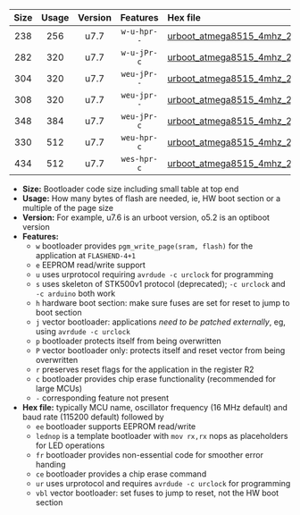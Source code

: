 |Size|Usage|Version|Features|Hex file|
|:-:|:-:|:-:|:-:|:--|
|238|256|u7.7|`w-u-hpr--`|[urboot_atmega8515_4mhz_250000bps_lednop_fr_ur.hex](https://raw.githubusercontent.com/stefanrueger/urboot.hex/main/mcus/atmega8515/fcpu_4mhz/250000_bps/urboot_atmega8515_4mhz_250000bps_lednop_fr_ur.hex)|
|282|320|u7.7|`w-u-jPr-c`|[urboot_atmega8515_4mhz_250000bps_lednop_fr_ce_ur_vbl.hex](https://raw.githubusercontent.com/stefanrueger/urboot.hex/main/mcus/atmega8515/fcpu_4mhz/250000_bps/urboot_atmega8515_4mhz_250000bps_lednop_fr_ce_ur_vbl.hex)|
|304|320|u7.7|`weu-jPr--`|[urboot_atmega8515_4mhz_250000bps_ee_lednop_ur_vbl.hex](https://raw.githubusercontent.com/stefanrueger/urboot.hex/main/mcus/atmega8515/fcpu_4mhz/250000_bps/urboot_atmega8515_4mhz_250000bps_ee_lednop_ur_vbl.hex)|
|308|320|u7.7|`weu-jpr--`|[urboot_atmega8515_4mhz_250000bps_ee_lednop_fr_ur_vbl.hex](https://raw.githubusercontent.com/stefanrueger/urboot.hex/main/mcus/atmega8515/fcpu_4mhz/250000_bps/urboot_atmega8515_4mhz_250000bps_ee_lednop_fr_ur_vbl.hex)|
|348|384|u7.7|`weu-jPr-c`|[urboot_atmega8515_4mhz_250000bps_ee_lednop_fr_ce_ur_vbl.hex](https://raw.githubusercontent.com/stefanrueger/urboot.hex/main/mcus/atmega8515/fcpu_4mhz/250000_bps/urboot_atmega8515_4mhz_250000bps_ee_lednop_fr_ce_ur_vbl.hex)|
|330|512|u7.7|`weu-hpr-c`|[urboot_atmega8515_4mhz_250000bps_ee_lednop_fr_ce_ur.hex](https://raw.githubusercontent.com/stefanrueger/urboot.hex/main/mcus/atmega8515/fcpu_4mhz/250000_bps/urboot_atmega8515_4mhz_250000bps_ee_lednop_fr_ce_ur.hex)|
|434|512|u7.7|`wes-hpr-c`|[urboot_atmega8515_4mhz_250000bps_ee_lednop_fr_ce.hex](https://raw.githubusercontent.com/stefanrueger/urboot.hex/main/mcus/atmega8515/fcpu_4mhz/250000_bps/urboot_atmega8515_4mhz_250000bps_ee_lednop_fr_ce.hex)|

- **Size:** Bootloader code size including small table at top end
- **Usage:** How many bytes of flash are needed, ie, HW boot section or a multiple of the page size
- **Version:** For example, u7.6 is an urboot version, o5.2 is an optiboot version
- **Features:**
  + `w` bootloader provides `pgm_write_page(sram, flash)` for the application at `FLASHEND-4+1`
  + `e` EEPROM read/write support
  + `u` uses urprotocol requiring `avrdude -c urclock` for programming
  + `s` uses skeleton of STK500v1 protocol (deprecated); `-c urclock` and `-c arduino` both work
  + `h` hardware boot section: make sure fuses are set for reset to jump to boot section
  + `j` vector bootloader: applications *need to be patched externally*, eg, using `avrdude -c urclock`
  + `p` bootloader protects itself from being overwritten
  + `P` vector bootloader only: protects itself and reset vector from being overwritten
  + `r` preserves reset flags for the application in the register R2
  + `c` bootloader provides chip erase functionality (recommended for large MCUs)
  + `-` corresponding feature not present
- **Hex file:** typically MCU name, oscillator frequency (16 MHz default) and baud rate (115200 default) followed by
  + `ee` bootloader supports EEPROM read/write
  + `lednop` is a template bootloader with `mov rx,rx` nops as placeholders for LED operations
  + `fr` bootloader provides non-essential code for smoother error handing
  + `ce` bootloader provides a chip erase command
  + `ur` uses urprotocol and requires `avrdude -c urclock` for programming
  + `vbl` vector bootloader: set fuses to jump to reset, not the HW boot section
